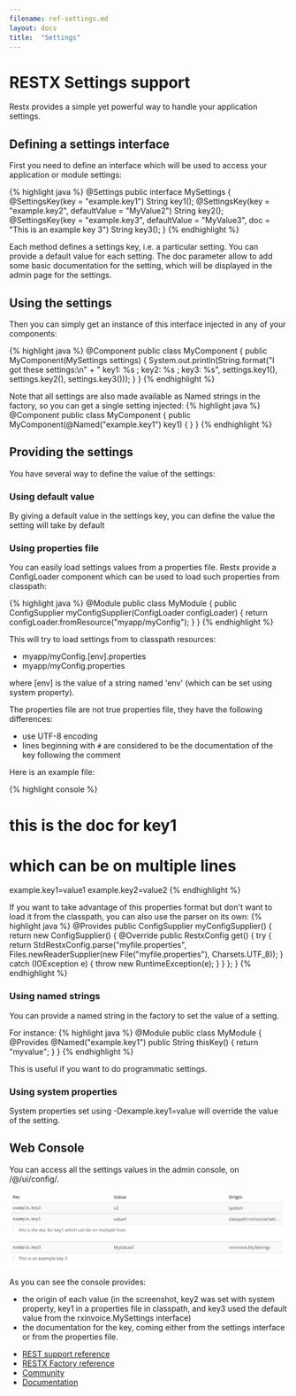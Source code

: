 ```yaml
---
filename: ref-settings.md
layout: docs
title:  "Settings"
---
```

# RESTX Settings support

Restx provides a simple yet powerful way to handle your application settings.

## Defining a settings interface

First you need to define an interface which will be used to access your application or module settings:

{% highlight java %}
@Settings
public interface MySettings {
    @SettingsKey(key = "example.key1")
    String key1();
    @SettingsKey(key = "example.key2", defaultValue = "MyValue2")
    String key2();
    @SettingsKey(key = "example.key3", defaultValue = "MyValue3",
            doc = "This is an example key 3")
    String key3();
}
{% endhighlight %}

Each method defines a settings key, i.e. a particular setting. You can provide a default value for each setting. The doc parameter allow to add some basic documentation for the setting, which will be displayed in the admin page for the settings.

## Using the settings

Then you can simply get an instance of this interface injected in any of your components:

{% highlight java %}
@Component
public class MyComponent {
    public MyComponent(MySettings settings) {
        System.out.println(String.format("I got these settings:\n" +
                " key1: %s ; key2: %s ; key3: %s",
                settings.key1(),
                settings.key2(),
                settings.key3()));
    }
}
{% endhighlight %}

Note that all settings are also made available as Named strings in the factory, so you can get a single setting injected:
{% highlight java %}
@Component
public class MyComponent {
    public MyComponent(@Named("example.key1") key1) {
    }
}
{% endhighlight %}


## Providing the settings

You have several way to define the value of the settings:

### Using default value

By giving a default value in the settings key, you can define the value the setting will take by default

### Using properties file

You can easily load settings values from a properties file. Restx provide a ConfigLoader component which can be used to load such properties from classpath:

{% highlight java %}
@Module
public class MyModule {
  public ConfigSupplier myConfigSupplier(ConfigLoader configLoader) {
        return configLoader.fromResource("myapp/myConfig");
    }
}
{% endhighlight %}

This will try to load settings from to classpath resources:

- myapp/myConfig.[env].properties
- myapp/myConfig.properties

where [env] is the value of a string named 'env' (which can be set using system property).

The properties file are not true properties file, they have the following differences:

- use UTF-8 encoding
- lines beginning with `#` are considered to be the documentation of the key following the comment

Here is an example file:

{% highlight console %}
# this is the doc for key1
# which can be on multiple lines
example.key1=value1
example.key2=value2
{% endhighlight %}


If you want to take advantage of this properties format but don't want to load it from the classpath, you can also use the parser on its own:
{% highlight java %}
    @Provides
    public ConfigSupplier myConfigSupplier() {
        return new ConfigSupplier() {
            @Override
            public RestxConfig get() {
                try {
                    return StdRestxConfig.parse("myfile.properties", 
                            Files.newReaderSupplier(new File("myfile.properties"), Charsets.UTF_8));
                } catch (IOException e) {
                    throw new RuntimeException(e);
                }
            }
        };
    }
{% endhighlight %}


### Using named strings

You can provide a named string in the factory to set the value of a setting.

For instance:
{% highlight java %}
@Module
public class MyModule {
  @Provides @Named("example.key1") public String thisKey() { return "myvalue"; }
}
{% endhighlight %}

This is useful if you want to do programmatic settings.

### Using system properties

System properties set using -Dexample.key1=value will override the value of the setting.

## Web Console

You can access all the settings values in the admin console, on /@/ui/config/.

![Settings console](/images/docs/admin-config.png)

As you can see the console provides:

- the origin of each value (in the screenshot, key2 was set with system property, key1 in a properties file in classpath, and key3 used the default value from the rxinvoice.MySettings interface)
- the documentation for the key, coming either from the settings interface or from the properties file.


<div class="go-next">
	<ul>
		<li><a href="ref-core.html"><i class="icon-cloud"> </i> REST support reference</a></li>
		<li><a href="ref-factory.html"><i class="icon-cogs"> </i> RESTX Factory reference</a></li>
		<li><a href="/community/"><i class="icon-beer"> </i> Community</a></li>
		<li><a href="/docs/"><i class="icon-book"> </i> Documentation</a></li>
	</ul>	
</div>


 
